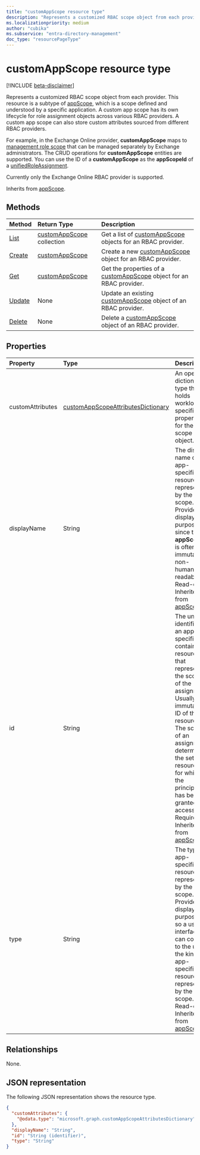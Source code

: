 ```yaml
---
title: "customAppScope resource type"
description: "Represents a customized RBAC scope object from each provider."
ms.localizationpriority: medium
author: "cubika"
ms.subservice: "entra-directory-management"
doc_type: "resourcePageType"
---
```


# customAppScope resource type

[!INCLUDE [beta-disclaimer](../../includes/beta-disclaimer.md)]

Represents a customized RBAC scope object from each provider. This resource is a subtype of [appScope](appscope.md), which is a scope defined and understood by a specific application. A custom app scope has its own lifecycle for role assignment objects across various RBAC providers. A custom app scope can also store custom attributes sourced from different RBAC providers.

For example, in the Exchange Online provider, **customAppScope** maps to [management role scope](/exchange/understanding-management-role-scopes-exchange-2013-help) that can be managed separately by Exchange administrators. The CRUD operations for **customAppScope** entities are supported. You can use the ID of a **customAppScope** as the **appScopeId** of a [unifiedRoleAssignment](unifiedroleassignment.md).

Currently only the Exchange Online RBAC provider is supported.

Inherits from [appScope](appscope.md).

## Methods

| Method       | Return Type | Description |
|:-------------|:------------|:------------|
| [List](../api/unifiedrbacapplication-list-customappscopes.md) | [customAppScope](customappscope.md) collection | Get a list of [customAppScope](../resources/customappscope.md) objects for an RBAC provider. |
| [Create](../api/unifiedrbacapplication-post-customappscope.md) | [customAppScope](customappscope.md) | Create a new [customAppScope](../resources/customappscope.md) object for an RBAC provider. |
| [Get](../api/customappscope-get.md) | [customAppScope](customappscope.md) | Get the properties of a [customAppScope](../resources/customappscope.md) object for an RBAC provider. |
| [Update](../api/customappscope-update.md)| None | Update an existing [customAppScope](../resources/customappscope.md) object of an RBAC provider.|
| [Delete](../api/customappscope-delete.md) | None | Delete a [customAppScope](../resources/customappscope.md) object of an RBAC provider. |

## Properties

| Property | Type | Description |
|:-------- |:---- |:----------- |
| customAttributes | [customAppScopeAttributesDictionary](customappscopeattributesdictionary.md) | An open dictionary type that holds workload-specific properties for the scope object. |
| displayName | String | The display name of the app-specific resource represented by the app scope. Provided for display purposes since the **appScopeId** is often an immutable, non-human-readable ID. Read-only. Inherited from [appScope](appscope.md). |
| id | String | The unique identifier of an app-specific container or resource that represents the scope of the assignment. Usually the immutable ID of the resource. The scope of an assignment determines the set of resources for which the principal has been granted access. Required. Inherited from [appScope](appscope.md). |
| type | String | The type of app-specific resource represented by the app scope. Provided for display purposes, so a user interface can convey to the user the kind of app-specific resource represented by the app scope. Read-only. Inherited from [appScope](appscope.md). |

## Relationships

None.

## JSON representation

The following JSON representation shows the resource type.
<!-- {
  "blockType": "resource",
  "keyProperty": "id",
  "@odata.type": "microsoft.graph.customAppScope"
}
-->
```json
{
  "customAttributes": {
    "@odata.type": "microsoft.graph.customAppScopeAttributesDictionary"
  },
  "displayName": "String",
  "id": "String (identifier)",
  "type": "String"
}
```
